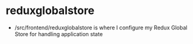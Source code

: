 <!-- generated by markdown-notes-tree -->

# reduxglobalstore

<!-- optional markdown-notes-tree directory description starts here -->
- /src/frontend/reduxglobalstore is where I configure my Redux Global Store for handling application state
<!-- optional markdown-notes-tree directory description ends here -->


